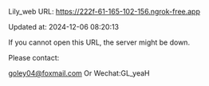 Lily_web URL: https://222f-61-165-102-156.ngrok-free.app

Updated at: 2024-12-06 08:20:13

If you cannot open this URL, the server might be down.

Please contact: 

goley04@foxmail.com Or Wechat:GL_yeaH